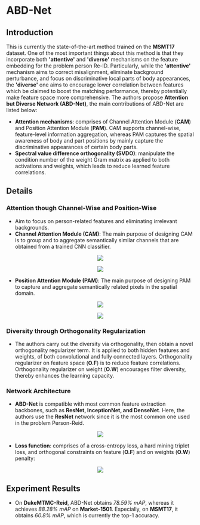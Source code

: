 # ABD-Net
## Introduction
This is currently the state-of-the-art method trained on the **MSMT17** dataset. One of the most important things about this method is that they incorporate both **'attentive'** and **'diverse'** mechanisms on the feature embedding for the problem person Re-ID. Particularly, while the **'attentive'** mechanism aims to correct misalignment, eliminate background perturbance, and focus on discriminative local parts of body appearances, the **'diverse'** one aims to encourage lower correlation between features which be claimed to boost the matching performance, thereby potentially make feature space more comprehensive. The authors propose **Attention but Diverse Network (ABD-Net)**, the main contributions of ABD-Net are listed below:
- **Attention mechanisms**: comprises of Channel Attention Module (**CAM**) and Position Attention Module (**PAM**). CAM supports channel-wise, feature-level information aggregation, whereas PAM captures the spatial awareness of body and part positions by mainly capture the discriminative appearances of certain body parts.
- **Spectral value difference orthogonality (SVDO)**: manipulate the condition number of the weight Gram matrix as applied to both activations and weights, which leads to reduce learned feature correlations.
## Details
### Attention though Channel-Wise and Position-Wise
- Aim to focus on person-related features and eliminating irrelevant backgrounds.
- **Channel Attention Module (CAM)**: The main purpose of designing CAM is to group and to aggregate semantically similar channels that are obtained from a trained CNN classifier. 

<p align="center">
  <img src="https://github.com/soloSquad1999/Person-ReID-paper-notes/blob/master/Network%20Approach/ABD-Net/cam_image.png" />
</p>
<p align="center">
  <img src="https://github.com/soloSquad1999/Person-ReID-paper-notes/blob/master/Network%20Approach/ABD-Net/cam_detail.png" />
</p>

- **Position Attention Module (PAM)**: The main purpose of designing PAM to capture and aggregate semantically related pixels in the spatial domain. 

<p align="center">
  <img src="https://github.com/soloSquad1999/Person-ReID-paper-notes/blob/master/Network%20Approach/ABD-Net/pam_image.png" />
</p>
<p align="center">
  <img src="https://github.com/soloSquad1999/Person-ReID-paper-notes/blob/master/Network%20Approach/ABD-Net/pam_detail.png" />
</p>

### Diversity through Orthogonality Regularization
- The authors carry out the diversity via orthogonality, then obtain a novel orthogonality regularizer term. It is applied to both hidden features and weights, of both convolutional and fully connected layers. Orthogonality regularizer on feature space (**O.F**) is to reduce feature correlations. Orthogonality regularizer on weight (**O.W**) encourages filter diversity, thereby enhances the learning capacity.


### Network Architecture
- **ABD-Net** is compatible with most common feature extraction backbones, such as **ResNet, InceptionNet, and DenseNet**. Here, the authors use the **ResNet** network since it is the most common one used in the problem Person-Reid.

<p align="center">
  <img src="https://github.com/soloSquad1999/Person-ReID-paper-notes/blob/master/Network%20Approach/ABD-Net/network_architecture.png" />
</p>

- **Loss function**: comprises of a cross-entropy loss, a hard mining triplet loss, and orthogonal constraints on feature (**O.F**) and on weights (**O.W**) penalty: 

<p align="center">
  <img src="https://github.com/soloSquad1999/Person-ReID-paper-notes/blob/master/Network%20Approach/ABD-Net/loss_center.png" />
</p>

## Experiment Results
- On **DukeMTMC-Reid**, ABD-Net obtains *78.59% mAP*, whereas it achieves *88.28% mAP* on **Market-1501**. Especially, on **MSMT17**, it obtains *60.8% mAP*, which is currently the top-1 accuracy. 
